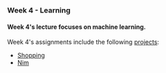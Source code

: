 ### Week 4 - Learning
#### Week 4's lecture focuses on machine learning. 

Week 4's assignments include the following [projects](https://cs50.harvard.edu/ai/2023/weeks/4/):
* [Shopping](https://cs50.harvard.edu/ai/2023/projects/4/shopping/)
* [Nim](https://cs50.harvard.edu/ai/2023/projects/4/nim/)

